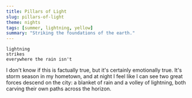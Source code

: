 ```yaml
---
title: Pillars of Light
slug: pillars-of-light
theme: nights
tags: [summer, lightning, yellow]
summary: "Striking the foundations of the earth."
---
```


```
lightning
strikes
everywhere the rain isn't
```

I don't know if this is factually true, but it's certainly emotionally true.
It's storm season in my hometown, and at night I feel like I can see two great forces descend on the city: a blanket of rain and a volley of lightning, both carving their own paths across the horizon. 
